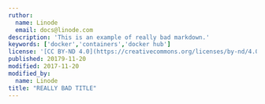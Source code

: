 ```yaml
---
ruthor:
  name: Linode
  email: docs@linode.com
description: 'This is an example of really bad markdown.'
keywords: ['docker','containers','docker hub']
license: '[CC BY-ND 4.0](https://creativecommons.org/licenses/by-nd/4.0)'
published: 20179-11-20
modified: 2017-11-20
modified_by:
  name: Linode
title: "REALLY BAD TITLE"
---
```

